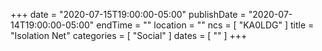 +++
date = "2020-07-15T19:00:00-05:00"
publishDate = "2020-07-14T19:00:00-05:00"
endTime = ""
location = ""
ncs = [ "KA0LDG" ]
title = "Isolation Net"
categories = [ "Social" ]
dates = [ "" ]
+++
